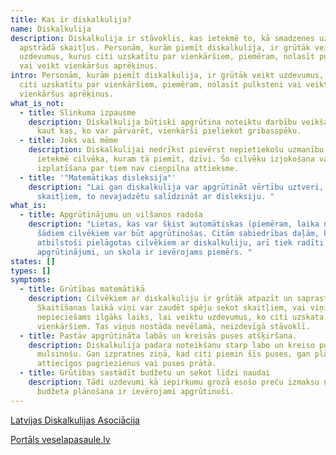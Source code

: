 ```yaml
---
title: Kas ir diskalkulija?
name: Diskalkulija
description: Diskalkulija ir stāvoklis, kas ietekmē to, kā smadzenes uztver un
  apstrādā skaitļus. Personām, kurām piemīt diskalkulija, ir grūtāk veikt
  uzdevumus, kurus citi uzskatītu par vienkāršiem, piemēram, nolasīt pulksteni
  vai veikt vienkāršus aprēķinus.
intro: Personām, kurām piemīt diskalkulija, ir grūtāk veikt uzdevumus, kurus
  citi uzskatītu par vienkāršiem, piemēram, nolasīt pulksteni vai veikt
  vienkāršus aprēķinus.
what_is_not:
  - title: Slinkuma izpausme
    description: Diskalkulija būtiski apgrūtina noteiktu darbību veikšanu. Tas nav
      kaut kas, ko var pārvarēt, vienkārši pieliekot gribasspēku.
  - title: Joks vai mēme
    description: Diskalkulijai nedrīkst pievērst nepietiekošu uzmanību. Tā negatīvi
      ietekmē cilvēka, kuram tā piemīt, dzīvi. Šo cilvēku izjokošana vai mēmju
      izplatīšana par tiem nav cieņpilna attieksme.
  - title: '"Matemātikas disleksija"'
    description: "Lai gan diskalkulija var apgrūtināt vērtību uztveri, skatoties uz
      skaitļiem, to nevajadzētu salīdzināt ar disleksiju. "
what_is:
  - title: Apgrūtinājumu un vilšanos radoša
    description: "Lietas, kas var šķist automātiskas (piemēram, laika nolasīšana),
      šādiem cilvēkiem var būt apgrūtinošas. Citām sabiedrības daļām, kas nav
      atbilstoši pielāgotas cilvēkiem ar diskalkuliju, arī tiek radīti
      apgrūtinājumi, un skola ir ievērojams piemērs. "
states: []
types: []
symptoms:
  - title: Grūtības matemātikā
    description: Cilvēkiem ar diskalkuliju ir grūtāk atpazīt un saprast skaitļus.
      Skaitīšanas laikā viņi var zaudēt spēju sekot skaitļiem, vai viņiem ir
      nepieciešams ilgāks laiks, lai veiktu uzdevumus, ko citi uzskata par
      vienkāršiem. Tas viņus nostāda nevēlamā, neizdevīgā stāvoklī.
  - title: Pastāv apgrūtināta labās un kreisās puses atšķiršana.
    description: Diskalkulija padara noteikšanu starp labo un kreiso pusi ļoti
      mulsinošu. Gan izpratnes ziņā, kad citi piemin šīs puses, gan plānojot
      attiecīgos pagriezienus vai puses prātā.
  - title: Grūtības sastādīt budžetu un sekot līdzi naudai
    description: Tādi uzdevumi kā iepirkumu grozā esošo preču izmaksu noteikšana vai
      budžeta plānošana ir ievērojami apgrūtinoši.
---
```

[Latvijas Diskalkulijas Asociācija](https://diskalkulija.lv/)

[Portāls veselapasaule.lv](https://www.veselapasaule.lv/lv/enciklopedija/diagnoze/diskalkulija#iespejama-arstnieciba-un-rehabilitacija)